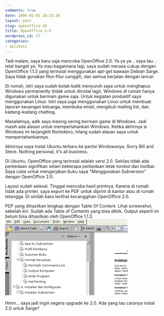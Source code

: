 ```yaml
---
comments: true
date: 2006-02-01 10:23:20
layout: post
slug: openoffice-20
title: OpenOffice 2.0
wordpress_id: 27
categories:
- aplikasi
---
```


Tadi malam, saya baru saja mencoba OpenOffice 2.0. Ya ya ya .. saya tau .. telat banget ya. Ya mau bagaimana lagi, saya sudah merasa cukup dengan OpenOffice 1.1.3 yang terinstal menggunakan apt-get bawaan Debian Sarge. Saya tidak gunakan fitur-fitur canggih, dan semua berjalan dengan lancar. 

Di rumah, istri saya sudah bolak-balik menyuruh saya untuk menghapus Windows permanently (tidak untuk diinstal lagi). Windows di rumah hanya digunakan untuk bermain game saja. Untuk kegiatan produktif saya menggunakan Linux. Istri saya juga menggunakan Linux untuk membuat laporan keuangan keluarga, membuka email, mengikuti mailing list, dan kadang-kadang chatting. 

Masalahnya, adik saya masing sering bermain game di Windows. Jadi masih ada alasan untuk mempertahankan Windows. Ketika akhirnya si Windows ini terjangkiti Rontokbro, hilang sudah alasan saya untuk mempertahankannya. 

Akhirnya saya instal Ubuntu terbaru ke partisi Windowsnya. Sorry Bill and Steve. Nothing personal, it's all business. 

Di Ubuntu, OpenOffice yang terinstal adalah versi 2.0. Sekilas tidak ada perbedaan signifikan selain beberapa perbedaan letak tombol dan toolbar. Saya coba untuk mengerjakan buku saya "Menggunakan Subversion" dengan OpenOffice 2.0. 

Layout sudah selesai. Tinggal mencoba hasil printnya. Karena di rumah tidak ada printer, saya export ke PDF untuk diprint di kantor atau di rumah tetangga. Di sinilah baru terlihat kecanggihan OpenOffice 2.0. 

PDF yang dihasilkan lengkap dengan Table Of Content. Lihat screenshot, sebelah kiri. Sudah ada Table of Contents yang bisa diklik. Output seperti ini belum bisa dihasilkan oleh OpenOffice 1.1.3.
[![Screenshot Acrobat Reader with Bookmarks ](/images/outputoo2.png)](/images/outputoo2.png)

Hmm... saya jadi ingin segera upgrade ke 2.0. Ada yang tau caranya instal 2.0 untuk Sarge?
